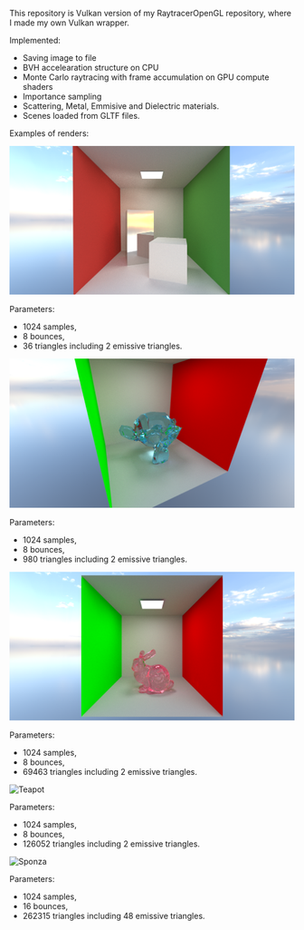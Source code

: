 This repository is Vulkan version of my RaytracerOpenGL repository, where I made my own Vulkan wrapper.

Implemented:
- Saving image to file
- BVH accelearation structure on CPU
- Monte Carlo raytracing with frame accumulation on GPU compute shaders
- Importance sampling
- Scattering, Metal, Emmisive and Dielectric materials.
- Scenes loaded from GLTF files.

Examples of renders:

![Cornell Box](Results/CornellBox_1024SPP.png)

Parameters:
- 1024 samples,
- 8 bounces,
- 36 triangles including 2 emissive triangles.

![Cornell Box Suzanne](Results/CornellBoxMonkey_1024SPP_SideViewBlue.png)

Parameters:
- 1024 samples,
- 8 bounces,
- 980 triangles including 2 emissive triangles.

![Cornell Box Stanford bunny pink side view](Results/CornellBoxStanfordBunny_1024SPP_SideViewPink.png)

Parameters:
- 1024 samples,
- 8 bounces,
- 69463 triangles including 2 emissive triangles.

![Teapot](Results/Teapot_1024SPP.png)

Parameters:
- 1024 samples,
- 8 bounces,
- 126052 triangles including 2 emissive triangles.

![Sponza](Results/Sponza_1024SPP.png)

Parameters:
- 1024 samples,
- 16 bounces,
- 262315 triangles including 48 emissive triangles.
